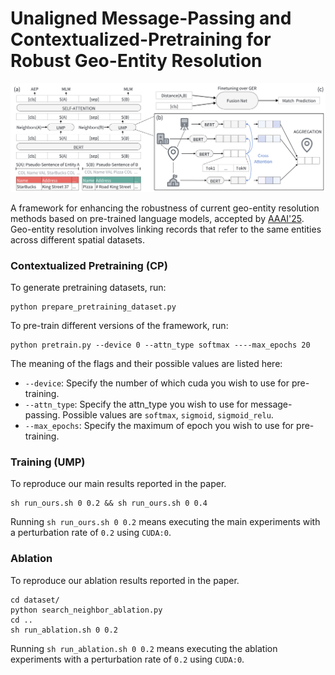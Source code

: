 # Unaligned Message-Passing and Contextualized-Pretraining for Robust Geo-Entity Resolution
<div id="top" align="center">
<p align="center">
<img src="figures/fig_framework.png" width="1000px" >
</p>
</div>

A framework for enhancing the robustness of current geo-entity resolution methods based on pre-trained language models, accepted by [AAAI'25](https://ojs.aaai.org/index.php/AAAI/article/view/33290). 
Geo-entity resolution involves linking records that refer to the same entities across different spatial datasets.

### Contextualized Pretraining (CP)
To generate pretraining datasets, run:
```
python prepare_pretraining_dataset.py
```

To pre-train different versions of the framework, run:

```
python pretrain.py --device 0 --attn_type softmax ----max_epochs 20
```
The meaning of the flags and their possible values are listed here:
* ``--device``: Specify the number of which cuda you wish to use for pre-training.
* ``--attn_type``: Specify the attn_type you wish to use for message-passing. Possible values are ``softmax``, ``sigmoid``, ``sigmoid_relu``.
* ``--max_epochs``: Specify the maximum of epoch you wish to use for pre-training.

### Training (UMP)
To reproduce our main results reported in the paper.
```
sh run_ours.sh 0 0.2 && sh run_ours.sh 0 0.4
```
Running ``sh run_ours.sh 0 0.2`` means executing the main experiments with a perturbation rate of ``0.2`` using ``CUDA:0``.

### Ablation
To reproduce our ablation results reported in the paper.
```
cd dataset/
python search_neighbor_ablation.py
cd ..
sh run_ablation.sh 0 0.2
```
Running ``sh run_ablation.sh 0 0.2`` means executing the ablation experiments with a perturbation rate of ``0.2`` using ``CUDA:0``.
